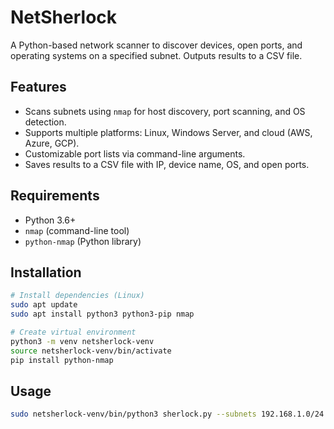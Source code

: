 # NetSherlock

A Python-based network scanner to discover devices, open ports, and operating systems on a specified subnet. Outputs results to a CSV file.

## Features
- Scans subnets using `nmap` for host discovery, port scanning, and OS detection.
- Supports multiple platforms: Linux, Windows Server, and cloud (AWS, Azure, GCP).
- Customizable port lists via command-line arguments.
- Saves results to a CSV file with IP, device name, OS, and open ports.

## Requirements
- Python 3.6+
- `nmap` (command-line tool)
- `python-nmap` (Python library)

## Installation
```bash
# Install dependencies (Linux)
sudo apt update
sudo apt install python3 python3-pip nmap

# Create virtual environment
python3 -m venv netsherlock-venv
source netsherlock-venv/bin/activate
pip install python-nmap
```

## Usage
```bash
sudo netsherlock-venv/bin/python3 sherlock.py --subnets 192.168.1.0/24 --output results.csv --ports 22,80,443
```
